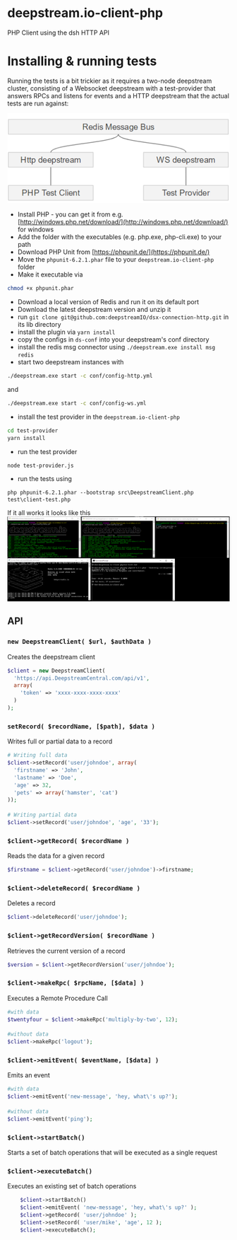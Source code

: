 # deepstream.io-client-php

PHP Client using the dsh HTTP API

# Installing & running tests

Running the tests is a bit trickier as it requires a two-node deepstream cluster, consisting of a Websocket deepstream with a test-provider that answers RPCs and listens for events and a HTTP deepstream that the actual tests are run against:

![Diagram](diagram.png)

- Install PHP - you can get it from e.g. [http://windows.php.net/download/](http://windows.php.net/download/) for windows
- Add the folder with the executables (e.g. php.exe, php-cli.exe) to your path
- Download PHP Unit from [https://phpunit.de/](https://phpunit.de/)
- Move the `phpunit-6.2.1.phar` file to your `deepstream.io-client-php` folder
- Make it executable via

```bash
chmod +x phpunit.phar
```

- Download a local version of Redis and run it on its default port
- Download the latest deepstream version and unzip it
- run `git clone git@github.com:deepstreamIO/dsx-connection-http.git` in its lib directory
- install the plugin via `yarn install`
- copy the configs in `ds-conf` into your deepstream's conf directory
- install the redis msg connector using `./deepstream.exe install msg redis`
- start two deepstream instances with

```bash
./deepstream.exe start -c conf/config-http.yml
```

and

```bash
./deepstream.exe start -c conf/config-ws.yml
```

- install the test provider in the `deepstream.io-client-php`

```bash
cd test-provider
yarn install
```

- run the test provider

```bash
node test-provider.js
```

- run the tests using

```
php phpunit-6.2.1.phar --bootstrap src\DeepstreamClient.php test\client-test.php
```

If it all works it looks like this
![Screenshot](screenshot.png)

## API

### `new DeepstreamClient( $url, $authData )`

Creates the deepstream client

```php
$client = new DeepstreamClient(
  'https://api.DeepstreamCentral.com/api/v1',
  array(
    'token' => 'xxxx-xxxx-xxxx-xxxx'
  )
);
```

### `setRecord( $recordName, [$path], $data )`

Writes full or partial data to a record

```php
# Writing full data
$client->setRecord('user/johndoe', array(
  'firstname' => 'John',
  'lastname' => 'Doe',
  'age' => 32,
  'pets' => array('hamster', 'cat')
));

# Writing partial data
$client->setRecord('user/johndoe', 'age', '33');
```

### `$client->getRecord( $recordName )`

Reads the data for a given record

```php
$firstname = $client->getRecord('user/johndoe')->firstname;
```

### `$client->deleteRecord( $recordName )`

Deletes a record

```php
$client->deleteRecord('user/johndoe');
```

### `$client->getRecordVersion( $recordName )`

Retrieves the current version of a record

```php
$version = $client->getRecordVersion('user/johndoe');
```

### `$client->makeRpc( $rpcName, [$data] )`

Executes a Remote Procedure Call

```php
#with data
$twentyfour = $client->makeRpc('multiply-by-two', 12);

#without data
$client->makeRpc('logout');
```

### `$client->emitEvent( $eventName, [$data] )`

Emits an event

```php
#with data
$client->emitEvent('new-message', 'hey, what\'s up?');

#without data
$client->emitEvent('ping');
```

### `$client->startBatch()`

Starts a set of batch operations that will be executed as a single request

### `$client->executeBatch()`

Executes an existing set of batch operations

```php
    $client->startBatch()
    $client->emitEvent( 'new-message', 'hey, what\'s up?' );
    $client->getRecord( 'user/johndoe' );
    $client->setRecord( 'user/mike', 'age', 12 );
    $client->executeBatch();
```
